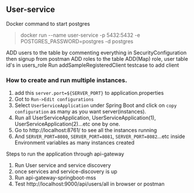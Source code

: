 ## User-service

Docker command to start postgres

> docker run --name user-service -p 5432:5432 -e POSTGRES_PASSWORD=postgres -d postgres




ADD users to the table by commenting everything in SecurityConfiguration then signup from postman
ADD roles to the table
ADD(Map) role, user table id's in users_role
Run addSampleRegisteredClient testcase to add client




### How to create and run multiple instances.
1. add this `server.port=${SERVER_PORT}` to application.properties
2. Got to `Run->Edit configurations`
3. Select `UserServiceApplication` under Spring Boot and click on `copy configuration` as many as you want server(instances).
4. Run all UserServiceApplication, UserServiceApplication(1), UserServiceApplication(2)...etc one by one.
5. Go to http://localhost:8761/ to see all the instances running
6. And `SERVER_PORT=8080`, `SERVER_PORT=8081`, `SERVER_PORT=8082`...etc inside Environment variables as many instances created


Steps to run the application through api-gateway
1. Run User service and service discovery
2. once services and service-discovery is up
3. Run api-gateway-springboot-mss
4. Test http://localhost:9000/api/users/all in browser or postman
